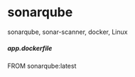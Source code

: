# sonarqube
sonarqube, sonar-scanner, docker, Linux

##### app.dockerfile

   FROM sonarqube:latest
